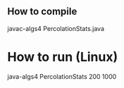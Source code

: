 ## How to compile
javac-algs4 PercolationStats.java

# How to run (Linux)
java-algs4 PercolationStats 200 1000